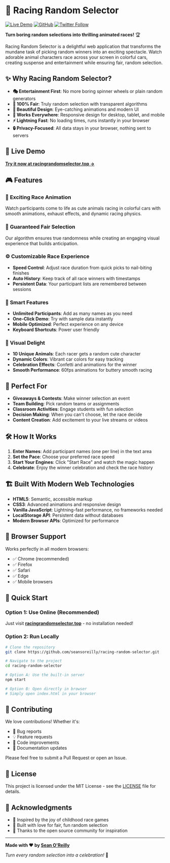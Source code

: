 # 🏁 Racing Random Selector

[![Live Demo](https://img.shields.io/badge/🌐-Live%20Demo-brightgreen)](https://www.racingrandomselector.top/)
[![GitHub](https://img.shields.io/badge/🔗-GitHub-blue)](https://github.com/seansoreilly/racing-random-selector)
[![Twitter Follow](https://img.shields.io/twitter/follow/BaldDataX?style=social)](https://twitter.com/BaldDataX)

**Turn boring random selections into thrilling animated races!** 🏆

Racing Random Selector is a delightful web application that transforms the mundane task of picking random winners into an exciting spectacle. Watch adorable animal characters race across your screen in colorful cars, creating suspense and entertainment while ensuring fair, random selection.

## ✨ Why Racing Random Selector?

- **🎭 Entertainment First**: No more boring spinner wheels or plain random generators
- **🎯 100% Fair**: Truly random selection with transparent algorithms
- **🎨 Beautiful Design**: Eye-catching animations and modern UI
- **📱 Works Everywhere**: Responsive design for desktop, tablet, and mobile
- **⚡ Lightning Fast**: No loading times, runs instantly in your browser
- **🔒 Privacy-Focused**: All data stays in your browser, nothing sent to servers

## 🚀 Live Demo

**[Try it now at racingrandomselector.top →](https://www.racingrandomselector.top/)**

## 🎮 Features

### 🏁 **Exciting Race Animation**

Watch participants come to life as cute animals racing in colorful cars with smooth animations, exhaust effects, and dynamic racing physics.

### 🎲 **Guaranteed Fair Selection**

Our algorithm ensures true randomness while creating an engaging visual experience that builds anticipation.

### ⚙️ **Customizable Race Experience**

- **Speed Control**: Adjust race duration from quick picks to nail-biting finishes
- **Auto History**: Keep track of all race winners with timestamps
- **Persistent Data**: Your participant lists are remembered between sessions

### 🎯 **Smart Features**

- **Unlimited Participants**: Add as many names as you need
- **One-Click Demo**: Try with sample data instantly
- **Mobile Optimized**: Perfect experience on any device
- **Keyboard Shortcuts**: Power user friendly

### 🎨 **Visual Delight**

- **10 Unique Animals**: Each racer gets a random cute character
- **Dynamic Colors**: Vibrant car colors for easy tracking
- **Celebration Effects**: Confetti and animations for the winner
- **Smooth Performance**: 60fps animations for buttery smooth racing

## 🎯 Perfect For

- **Giveaways & Contests**: Make winner selection an event
- **Team Building**: Pick random teams or assignments
- **Classroom Activities**: Engage students with fun selection
- **Decision Making**: When you can't choose, let the race decide
- **Content Creation**: Add excitement to your live streams or videos

## 🛠️ How It Works

1. **Enter Names**: Add participant names (one per line) in the text area
2. **Set the Pace**: Choose your preferred race speed
3. **Start Your Engines**: Click "Start Race" and watch the magic happen
4. **Celebrate**: Enjoy the winner celebration and check the race history

## 🏗️ Built With Modern Web Technologies

- **HTML5**: Semantic, accessible markup
- **CSS3**: Advanced animations and responsive design
- **Vanilla JavaScript**: Lightning-fast performance, no frameworks needed
- **LocalStorage API**: Persistent data without databases
- **Modern Browser APIs**: Optimized for performance

## 📱 Browser Support

Works perfectly in all modern browsers:

- ✅ Chrome (recommended)
- ✅ Firefox
- ✅ Safari
- ✅ Edge
- ✅ Mobile browsers

## 🚀 Quick Start

### Option 1: Use Online (Recommended)

Just visit **[racingrandomselector.top](https://www.racingrandomselector.top/)** - no installation needed!

### Option 2: Run Locally

```bash
# Clone the repository
git clone https://github.com/seansoreilly/racing-random-selector.git

# Navigate to the project
cd racing-random-selector

# Option A: Use the built-in server
npm start

# Option B: Open directly in browser
# Simply open index.html in your browser
```

## 🤝 Contributing

We love contributions! Whether it's:

- 🐛 Bug reports
- 💡 Feature requests
- 🔧 Code improvements
- 📖 Documentation updates

Please feel free to submit a Pull Request or open an Issue.

## 📄 License

This project is licensed under the MIT License - see the [LICENSE](LICENSE) file for details.

## 🙏 Acknowledgments

- 🎨 Inspired by the joy of childhood race games
- 🦄 Built with love for fair, fun random selection
- 🌟 Thanks to the open source community for inspiration

---

**Made with ❤️ by [Sean O'Reilly](https://twitter.com/BaldDataX)**

_Turn every random selection into a celebration!_ 🎉
